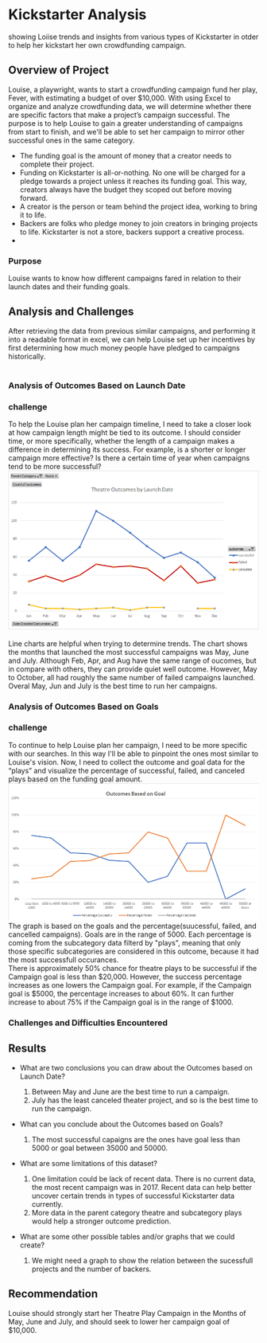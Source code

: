 # Kickstarter Analysis
showing Loiise trends and insights from various types of Kickstarter in otder to help her kickstart her own crowdfunding campaign.
## Overview of Project
Louise, a playwright, wants to start a crowdfunding campaign fund her play, Fever, with estimating a budget of over $10,000. With using Excel to organize and analyze crowdfunding data, we will determine whether there are specific factors that make a project’s campaign successful. The purpose is to help Louise to gain a greater understanding of campaigns from start to finish, and we'll be able to set her campaign to mirror other successful ones in the same category.<br/>
- The funding goal is the amount of money that a creator needs to complete their project. <br/>
- Funding on Kickstarter is all-or-nothing. No one will be charged for a pledge towards a project unless it reaches its funding goal. This way, creators always have the budget they scoped out before moving forward.<br/>
- A creator is the person or team behind the project idea, working to bring it to life.<br/>
- Backers are folks who pledge money to join creators in bringing projects to life. Kickstarter is not a store, backers support a creative process.<br/>
- 

### Purpose
Louise wants to know how different campaigns fared in relation to their launch dates and their funding goals.

## Analysis and Challenges
After retrieving the data from previous similar campaigns, and performing it into a readable format in excel, we can help Louise set up her incentives by first determining how much money people have pledged to campaigns historically.<br/><br/>

### Analysis of Outcomes Based on Launch Date
### challenge
To help the Louise plan her campaign timeline, I need to take a closer look at how campaign length might be tied to its outcome. I should consider time, or more specifically, whether the length of a campaign makes a difference in determining its success. For example, is a shorter or longer campaign more effective? Is there a certain time of year when campaigns tend to be more successful?<br/>
![outcomes_vs_launch.png](/resources/outcomes_vs_launch.png)<br/><br/>
Line charts are helpful when trying to determine trends. The chart shows the months that launched the most successful campaigns was May, June and July. Although Feb, Apr, and Aug have the same range of oucomes, but in compare with others, they can provide quiet well outcome. However, May to October, all had roughly the same number of failed campaigns launched. Overal May, Jun and July is the best time to run her campaigns.<br/>

### Analysis of Outcomes Based on Goals
### challenge
To continue to help Louise plan her campaign, I need to be more specific with our searches. In this way I'll be able to pinpoint the ones most similar to Louise's vision. Now, I need to collect the outcome and goal data for the “plays” and visualize the percentage of successful, failed, and canceled plays based on the funding goal amount.<br/>
![outcomes_vs_goals.png](/resources/outcomes_vs_goals.png)<br/>
The graph is based on the goals and the percentage(suucessful, failed, and cancelled campaigns). Goals are in the range of 5000.
Each percentage is coming from the subcategory data filterd by "plays", meaning that only those specific subcategories are considered in this outcome, because it had the most successfull occurances.<br/>There is approximately 50% chance for theatre plays to be successful if the Campaign goal is less than $20,000. However, the success percentage increases as one lowers the Campaign goal. For example, if the Campaign goal is $5000, the percentage increases to about 60%. It can further increase to about 75% if the Campaign goal is in the range of $1000.<br/>


### Challenges and Difficulties Encountered


## Results
- What are two conclusions you can draw about the Outcomes based on Launch Date?
    1. Between May and June are the best time to run a campaign.
    2. July has the least canceled theater project, and so is the best time to run the campaign.

- What can you conclude about the Outcomes based on Goals?
    1. The most successful capaigns are the ones have goal less than 5000 or goal between 35000 and 50000.
    
- What are some limitations of this dataset?
    1. One limitation could be lack of recent data. There is no current data, the most recent campaign was in 2017. Recent data can help better uncover certain trends in types of successful Kickstarter data currently.
    2. More data in the parent category theatre and subcategory plays would help a stronger outcome prediction.

- What are some other possible tables and/or graphs that we could create?
    1. We might need a graph to show the relation between the sucessfull projects and the number of backers.


## Recommendation
Louise should strongly start her Theatre Play Campaign in the Months of May, June and July, and should seek to lower her campaign goal of $10,000.
